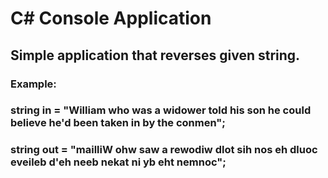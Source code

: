 # C# Console Application
## Simple application that reverses given string.
### Example:
### string in = "William who was a widower told his son he could believe he'd been taken in by the conmen";
### string out = "mailliW ohw saw a rewodiw dlot sih nos eh dluoc eveileb d'eh neeb nekat ni yb eht nemnoc";